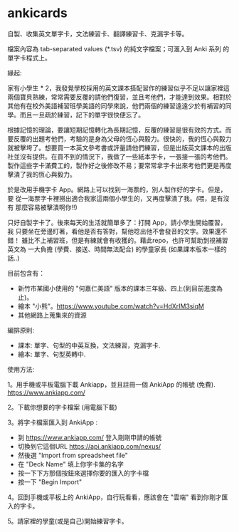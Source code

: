 # ankicards
自製、收集英文單字卡，文法練習卡、翻譯練習卡、克漏字卡等。

檔案內容為 tab-separated values (*.tsv) 的純文字檔案；可滙入到 Anki 系列
的單字卡程式上。

緣起:

家有小學生 * 2，我發覺學校採用的英文課本搭配習作的練習似乎不足以讓家裡這
兩個寶貝熟練，常常需要反覆的請他們復習，並且考他們，才能達到效果。相對於
其他有在校外美語補習班學美語的同學來說，他們兩個的練習遠遠少於有補習的同
學。而且一旦疏於練習，記下的單字很快便忘了。

根據記憶的理論，要讓短期記憶轉化為長期記憶，反覆的練習是很有效的方式。而
要反覆的出題考他們，考驗的是身為父母的恆心與毅力。很快的，我的恆心與毅力
就被擊垮了。想要買一本英文參考書或評量請他們練習，但是出版英文課本的出版
社並沒有提供。在買不到的情況下，我做了一些紙本字卡，一張接一張的考他們。
製作這些字卡滿費工的，製作好之後修改不易；要常常拿字卡出來考他們更是再度
擊潰了我的恆心與毅力。

於是改用手機字卡 App。網路上可以找到一海票的，別人製作好的字卡。但是，要
從一海票字卡裡撈出適合我家這兩個小學生的，又再度擊潰了我。(喂，是有沒有
那麼容易被擊潰啊你!!) 

只好自製字卡了。後來每天的生活就簡單多了：打開 App，請小學生開始覆習，我
只要坐在旁邊盯著，看他是否有答對，幫他唸出他不會發音的文字。效果還不錯！
雖比不上補習班，但是有練就會有收獲的。藉此repo，也許可幫助到視補習英文為
一大負擔 (學費、接送、時間無法配合) 的學童家長 (如果課本版本一樣的話..) 


目前包含有：
- 新竹市某國小使用的 "何嘉仁美語" 版本的課本三年級、四上(到目前進度為止)。
- 繪本 "小熊"。https://www.youtube.com/watch?v=HdXrIM3siqM
- 其他網路上蒐集來的資源

編排原則:
- 課本: 單字、句型的中英互換，文法練習，克漏字卡.
- 繪本: 單字、句型英轉中.

使用方法:

1。用手機或平板電腦下載 Ankiapp，並且註冊一個 AnkiApp 的帳號 (免費).
   https://www.ankiapp.com/

2。下載你想要的字卡檔案 (用電腦下載)

3。將字卡檔案匯入到 AnkiApp :
   - 到 https://www.ankiapp.com/ 登入剛剛申請的帳號
   - 切換到它這個URL https://api.ankiapp.com/nexus/
   - 然後選 "Import from spreadsheet file"
   - 在 "Deck Name" 填上你字卡集的名字
   - 按一下下方那個按鈕來選擇你要的匯入的字卡檔
   - 按一下 "Begin Import"

4。回到手機或平板上的 AnkiApp，自行玩看看，應該會在 "雲端" 看到你剛才匯入的字卡。

5。請家裡的學童(或是自己)開始練習字卡。
